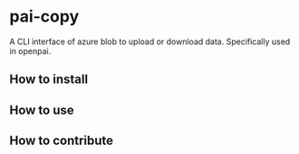 # pai-copy

A CLI interface of azure blob to upload or download data. Specifically used in openpai.

## How to install

## How to use

## How to contribute
